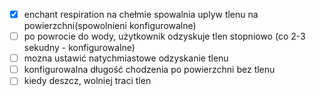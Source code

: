 - [X] enchant respiration na chełmie spowalnia uplyw tlenu na powierzchni(spowolnieni konfigurowalne)
- [ ] po powrocie do wody, użytkownik odzyskuje tlen stopniowo (co 2-3 sekudny - konfigurowalne)
- [ ] mozna ustawić natychmiastowe odzyskanie tlenu
- [ ] konfigurowalna długość chodzenia po powierzchni bez tlenu
- [ ] kiedy deszcz, wolniej traci tlen